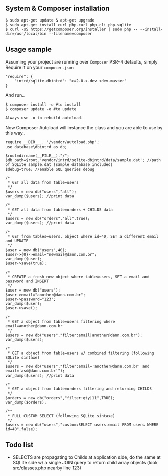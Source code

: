 <!-- @docbloc -->

## System & Composer installation
```
$ sudo apt-get update & apt-get upgrade
$ sudo apt-get install curl php-curl php-cli php-sqlite
$ curl -sS https://getcomposer.org/installer | sudo php -- --install-dir=/usr/local/bin --filename=composer
```

## Usage sample

Assuming your project are running over `Composer` PSR-4 defaults, simply Require it on your `composer.json`
```
"require": {
    "intrd/sqlite-dbintrd": ">=2.0.x-dev <dev-master"
}
```
And run..
```
$ composer install -o #to install
$ composer update -o #to update

Always use -o to rebuild autoload.
```
Now Composer Autoload will instance the class and you are able to use by this way..

```
require __DIR__ . '/vendor/autoload.php';
use database\dbintrd as db;

$root=dirname(__FILE__)."/"; 
$db_path=$root.'vendor/intrd/sqlite-dbintrd/data/sample.dat'; //path of SQLite sample.dat (sample database included)
$debug=true; //enable SQL queries debug

/*
 * GET all data from table=users
 */
$users = new db("users","all"); 
var_dump($users); //print data

/*
 * GET all data from table=orders + CHILDS data
 */
$users = new db("orders","all",true); 
var_dump($users); //print data

/*
 * GET from tables=users, object where id=40, SET a different email and UPDATE
 */
$user = new db("users",40); 
$user->{0}->email="newmail@dann.com.br"; 
var_dump($user); 
$user->save(true); 

/*
 * CREATE a fresh new object where table=users, SET a email and password and INSERT 
 */
$user = new db("users"); 
$user->email="another@dann.com.br"; 
$user->password="123"; 
var_dump($user);
$user->save(); 

/*
 * GET a object from table=users filtering where email=another@dann.com.br
 */
$users = new db("users","filter:email|another@dann.com.br"); 
var_dump($users); 

/*
 * GET a object from table=users w/ combined filtering (following SQLite sintaxe)
 */
$users = new db("users","filter:email='another@dann.com.br' and email='asd@dann.com.br'"); 
var_dump($users); //print data

/*
 * GET a object from table=orders filtering and returning CHILDS
 */
$orders = new db("orders","filter:qty|11",TRUE); 
var_dump($orders); 

/**
 * FULL CUSTOM SELECT (following SQLite sintaxe)
 */
$users = new db("users","custom:SELECT users.email FROM users WHERE id=40",false);

```

## Todo list

* SELECTS are propagating to Childs at application side, do the same at SQLite side w/ a single JOIN query to return child array objects (look src/classes.php nearby line 123) 